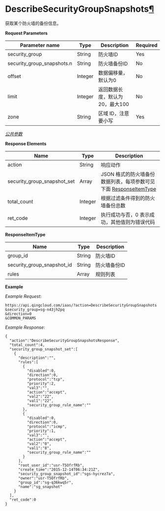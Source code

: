 ---
---

# DescribeSecurityGroupSnapshots[¶](#describesecuritygroupsnapshots "永久链接至标题")

获取某个防火墙的备份信息。

**Request Parameters**

| Parameter name | Type | Description | Required |
| --- | --- | --- | --- |
| security_group | String | 防火墙ID | Yes |
| security_group_snapshots.n | String | 防火墙备份ID | No |
| offset | Integer | 数据偏移量，默认为0 | No |
| limit | Integer | 返回数据长度，默认为20，最大100 | No |
| zone | String | 区域 ID，注意要小写 | Yes |

[_公共参数_](../../common/parameters.html#api-common-parameters)

**Response Elements**

| Name | Type | Description |
| --- | --- | --- |
| action | String | 响应动作 |
| security_group_snapshot_set | Array | JSON 格式的防火墙备份数据列表，每项参数可见下面 [ResponseItemType](#responseitemtype) |
| total_count | Integer | 根据过滤条件得到的防火墙备份总数 |
| ret_code | Integer | 执行成功与否，0 表示成功，其他值则为错误代码 |

**ResponseItemType**

| Name | Type | Description |
| --- | --- | --- |
| group_id | String | 防火墙ID |
| security_group_snapshot_id | String | 防火墙备份ID |
| rules | Array | 规则列表 |

**Example**

_Example Request_:

```
https://api.qingcloud.com/iaas/?action=DescribeSecurityGroupSnapshots
&security_group=sg-n43jh2pq
&direction=0
&COMMON_PARAMS
```

_Example Response_:

```
{
  "action":"DescribeSecurityGroupSnapshotsResponse",
  "total_count":4,
  "security_group_snapshot_set":[
    {
      "description":"",
      "rules":[
        {
          "disabled":0,
          "direction":0,
          "protocol":"tcp",
          "priority":2,
          "val3":"",
          "action":"accept",
          "val2":"22",
          "val1":"22",
          "security_group_rule_name":""
        },
        {
          "disabled":0,
          "direction":0,
          "protocol":"icmp",
          "priority":1,
          "val3":"",
          "action":"accept",
          "val2":"0",
          "val1":"8",
          "security_group_rule_name":""
        }
      ],
      "root_user_id":"usr-T5OfrfRb",
      "create_time":"2015-12-14T06:34:21Z",
      "security_group_snapshot_id":"sgs-hycrez7a",
      "owner":"usr-T5OfrfRb",
      "group_id":"sg-q36kwq5r",
      "name":"sg_snapshot"
    }
  ],
  "ret_code":0
}
```
